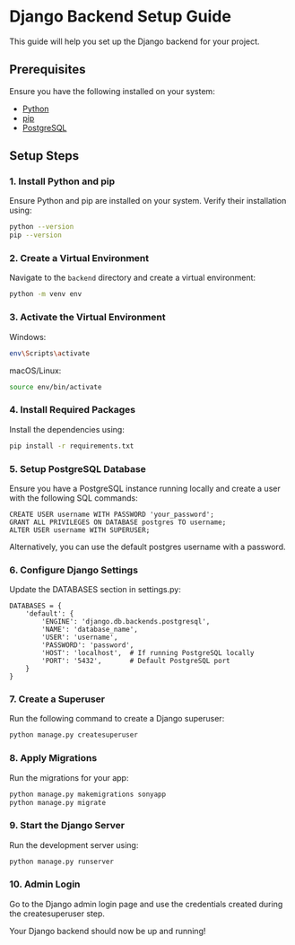 # Django Backend Setup Guide

This guide will help you set up the Django backend for your project.

## Prerequisites
Ensure you have the following installed on your system:
- [Python](https://www.python.org/downloads/)
- [pip](https://pip.pypa.io/en/stable/)
- [PostgreSQL](https://www.postgresql.org/download/)

## Setup Steps

### 1. Install Python and pip
Ensure Python and pip are installed on your system. Verify their installation using:
```sh
python --version
pip --version
```
### 2. Create a Virtual Environment
Navigate to the `backend` directory and create a virtual environment:

```sh
python -m venv env
```
### 3. Activate the Virtual Environment
Windows:
```sh
env\Scripts\activate
```
macOS/Linux:
```sh
source env/bin/activate
```
### 4. Install Required Packages
Install the dependencies using:
```sh
pip install -r requirements.txt
```
### 5. Setup PostgreSQL Database
Ensure you have a PostgreSQL instance running locally and create a user with the following SQL commands:
```
CREATE USER username WITH PASSWORD 'your_password';
GRANT ALL PRIVILEGES ON DATABASE postgres TO username;
ALTER USER username WITH SUPERUSER;
```
Alternatively, you can use the default postgres username with a password.
### 6. Configure Django Settings
Update the DATABASES section in settings.py:
```
DATABASES = {
    'default': {
        'ENGINE': 'django.db.backends.postgresql',
        'NAME': 'database_name',
        'USER': 'username',
        'PASSWORD': 'password',
        'HOST': 'localhost',  # If running PostgreSQL locally
        'PORT': '5432',       # Default PostgreSQL port
    }
}
```
### 7. Create a Superuser
Run the following command to create a Django superuser:

```sh
python manage.py createsuperuser
```
### 8. Apply Migrations
Run the migrations for your app:

```sh
python manage.py makemigrations sonyapp
python manage.py migrate
```
### 9. Start the Django Server
Run the development server using:

```sh
python manage.py runserver
```
### 10. Admin Login
Go to the Django admin login page and use the credentials created during the createsuperuser step.

Your Django backend should now be up and running!
